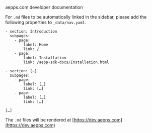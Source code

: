 aepps.com developer documentation

For `.md` files to be automatically linked in the sidebar, please add the following properties to `_data/nav.yaml`.

```
- section: Introduction
  subpages:
    - page:
        label: Home
        link: /
    - page:
        label: Installation
        link: /aepp-sdk-docs/Installation.html

- section: […]
  subpages:
    - page:
        label: […]
        link: […]
    - page:
        label: […]
        link: […]

[…]
```

The `.md` files will be rendered at [https://dev.aepps.com](https://dev.aepps.com)
